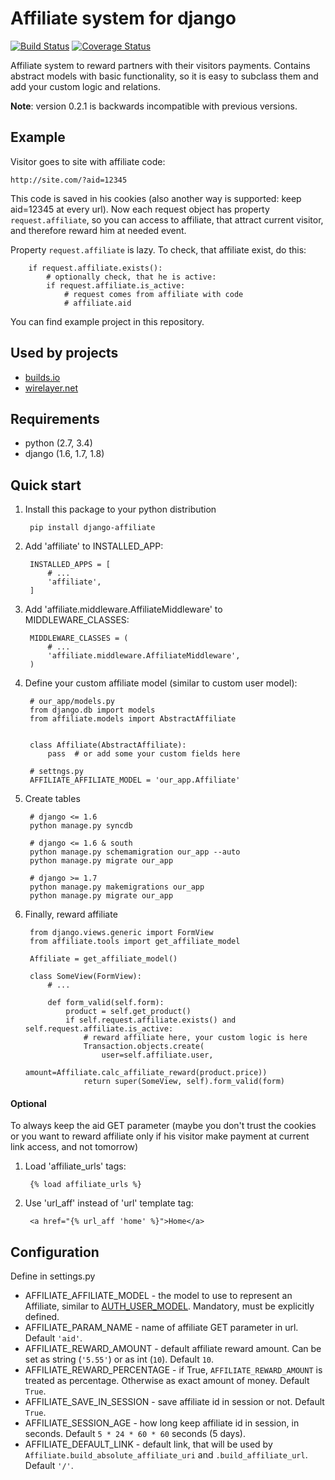 Affiliate system for django
===========================

[![Build Status](https://travis-ci.org/st4lk/django-affiliate.svg?branch=master)](https://travis-ci.org/st4lk/django-affiliate) [![Coverage Status](https://coveralls.io/repos/st4lk/django-affiliate/badge.svg?branch=master)](https://coveralls.io/r/st4lk/django-affiliate?branch=master)


Affiliate system to reward partners with their visitors payments.
Contains abstract models with basic functionality, so it is easy
to subclass them and add your custom logic and relations.

**Note**: version 0.2.1 is backwards incompatible with previous versions.


Example
-------

Visitor goes to site with affiliate code:

    http://site.com/?aid=12345

This code is saved in his cookies (also another way is supported: keep aid=12345 at every url).
Now each request object has property `request.affiliate`, so you can access to affiliate, that attract current visitor, and therefore reward him at needed event.

Property `request.affiliate` is lazy. To check, that affiliate exist, do this:

        if request.affiliate.exists():
            # optionally check, that he is active:
            if request.affiliate.is_active:
                # request comes from affiliate with code 
                # affiliate.aid

You can find example project in this repository.

Used by projects
----------------
- [builds.io](http://builds.io/)
- [wirelayer.net](http://www.wirelayer.net/)


Requirements
-----------

- python (2.7, 3.4)
- django (1.6, 1.7, 1.8)


Quick start
-----------

1. Install this package to your python distribution

        pip install django-affiliate

2. Add 'affiliate' to INSTALLED_APP:

        INSTALLED_APPS = [
            # ...
            'affiliate',
        ]

3. Add 'affiliate.middleware.AffiliateMiddleware' to MIDDLEWARE_CLASSES:

        MIDDLEWARE_CLASSES = (
            # ...
            'affiliate.middleware.AffiliateMiddleware',
        )

4. Define your custom affiliate model (similar to custom user model):

        # our_app/models.py
        from django.db import models
        from affiliate.models import AbstractAffiliate


        class Affiliate(AbstractAffiliate):
            pass  # or add some your custom fields here

        # settngs.py
        AFFILIATE_AFFILIATE_MODEL = 'our_app.Affiliate'

5. Create tables

        # django <= 1.6
        python manage.py syncdb

        # django <= 1.6 & south
        python manage.py schemamigration our_app --auto
        python manage.py migrate our_app

        # django >= 1.7
        python manage.py makemigrations our_app
        python manage.py migrate our_app

6. Finally, reward affiliate

        from django.views.generic import FormView
        from affiliate.tools import get_affiliate_model

        Affiliate = get_affiliate_model()

        class SomeView(FormView):
            # ...

            def form_valid(self.form):
                product = self.get_product()
                if self.request.affiliate.exists() and self.request.affiliate.is_active:
                    # reward affiliate here, your custom logic is here
                    Transaction.objects.create(
                        user=self.affiliate.user,
                        amount=Affiliate.calc_affiliate_reward(product.price))
                    return super(SomeView, self).form_valid(form)

#### Optional

To always keep the aid GET parameter (maybe you don't trust the cookies or you want to reward affiliate only if his visitor make payment at current link access, and not tomorrow)

1. Load 'affiliate_urls' tags:

        {% load affiliate_urls %}

2. Use 'url_aff' instead of 'url' template tag:

        <a href="{% url_aff 'home' %}">Home</a>

Configuration
-------------

Define in settings.py

- AFFILIATE_AFFILIATE_MODEL - the model to use to represent an Affiliate, similar to [AUTH_USER_MODEL](https://docs.djangoproject.com/en/dev/ref/settings/#std:setting-AUTH_USER_MODEL). Mandatory, must be explicitly defined.
- AFFILIATE_PARAM_NAME - name of affiliate GET parameter in url. Default `'aid'`.
- AFFILIATE_REWARD_AMOUNT - default affiliate reward amount. Can be set as string (`'5.55'`) or as int (`10`). Default `10`.
- AFFILIATE_REWARD_PERCENTAGE - if True, `AFFILIATE_REWARD_AMOUNT` is treated as percentage. Otherwise as exact amount of money. Default `True`.
- AFFILIATE_SAVE_IN_SESSION - save affiliate id in session or not. Default `True`.
- AFFILIATE_SESSION_AGE - how long keep affiliate id in session, in seconds. Default `5 * 24 * 60 * 60` seconds (5 days).
- AFFILIATE_DEFAULT_LINK - default link, that will be used by `Affiliate.build_absolute_affiliate_uri` and `.build_affiliate_url`. Default `'/'`.

